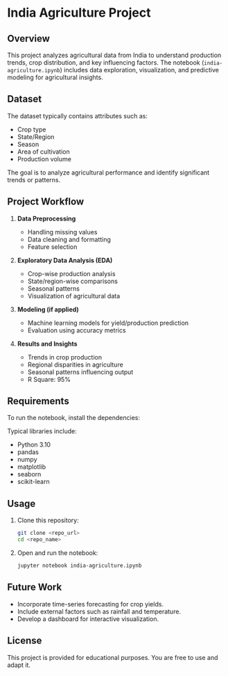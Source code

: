 # India Agriculture Project

## Overview
This project analyzes agricultural data from India to understand production trends, crop distribution, and key influencing factors. The notebook (`india-agriculture.ipynb`) includes data exploration, visualization, and predictive modeling for agricultural insights.

## Dataset
The dataset typically contains attributes such as:
- Crop type
- State/Region
- Season
- Area of cultivation
- Production volume

The goal is to analyze agricultural performance and identify significant trends or patterns.

## Project Workflow
1. **Data Preprocessing**
   - Handling missing values
   - Data cleaning and formatting
   - Feature selection

2. **Exploratory Data Analysis (EDA)**
   - Crop-wise production analysis
   - State/region-wise comparisons
   - Seasonal patterns
   - Visualization of agricultural data

3. **Modeling (if applied)**
   - Machine learning models for yield/production prediction
   - Evaluation using accuracy metrics

4. **Results and Insights**
   - Trends in crop production
   - Regional disparities in agriculture
   - Seasonal patterns influencing output
   - R Square: 95%

## Requirements
To run the notebook, install the dependencies:

Typical libraries include:
- Python 3.10
- pandas
- numpy
- matplotlib
- seaborn
- scikit-learn

## Usage
1. Clone this repository:
   ```bash
   git clone <repo_url>
   cd <repo_name>
   ```
2. Open and run the notebook:
   ```bash
   jupyter notebook india-agriculture.ipynb
   ```

## Future Work
- Incorporate time-series forecasting for crop yields.
- Include external factors such as rainfall and temperature.
- Develop a dashboard for interactive visualization.

## License
This project is provided for educational purposes. You are free to use and adapt it.
